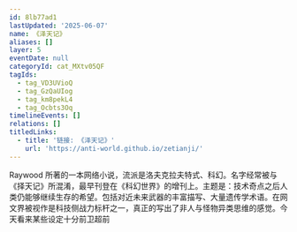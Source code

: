 ```yaml
---
id: 8lb77ad1
lastUpdated: '2025-06-07'
name: 《泽天记》
aliases: []
layer: 5
eventDate: null
categoryId: cat_MXtv05QF
tagIds:
  - tag_VD3UVioQ
  - tag_GzQaUIog
  - tag_km8pekL4
  - tag_Ocbts3Oq
timelineEvents: []
relations: []
titledLinks:
  - title: '链接: 《泽天记》'
    url: 'https://anti-world.github.io/zetianji/'
---
```

Raywood 所著的一本网络小说，流派是洛夫克拉夫特式、科幻。名字经常被与《择天记》所混淆，最早刊登在《科幻世界》的增刊上。主题是：技术奇点之后人类仍能够继续生存的希望。包括对近未来武器的丰富描写、大量遗传学术语。在网文界被视作是科技侧战力标杆之一，真正的写出了非人与怪物异类思维的感觉。今天看来某些设定十分前卫超前
